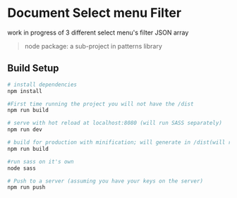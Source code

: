 # Document Select menu Filter

work in progress of 3 different select menu's filter JSON array

> node package: a sub-project in patterns library

## Build Setup

``` bash
# install dependencies
npm install

#First time running the project you will not have the /dist
npm run build

# serve with hot reload at localhost:8080 (will run SASS separately)
npm run dev

# build for production with minification; will generate in /dist(will run SASS separately)
npm run build

#run sass on it's own
node sass

# Push to a server (assuming you have your keys on the server)
npm run push
```
